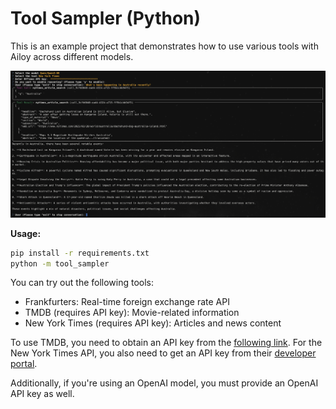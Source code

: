 # Tool Sampler (Python)

This is an example project that demonstrates how to use various tools with Ailoy across different models.

![Screenshot](./screenshot.png)

**Usage:**

```sh
pip install -r requirements.txt
python -m tool_sampler
```

You can try out the following tools:
- Frankfurters: Real-time foreign exchange rate API
- TMDB (requires API key): Movie-related information
- New York Times (requires API key): Articles and news content

To use TMDB, you need to obtain an API key from the [following link](https://developer.themoviedb.org/docs/getting-started).
For the New York Times API, you also need to get an API key from their [developer portal](https://developer.nytimes.com/get-started).

Additionally, if you're using an OpenAI model, you must provide an OpenAI API key as well.
